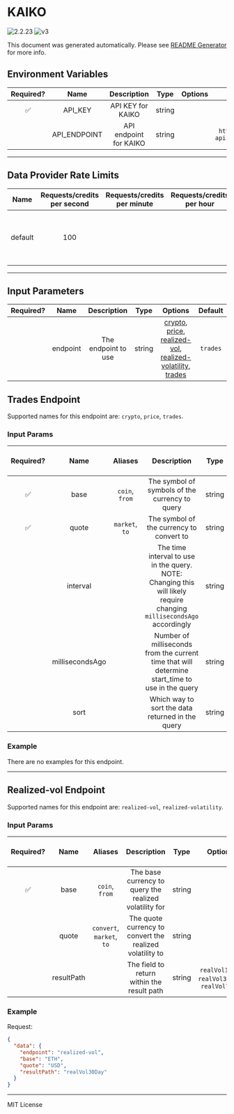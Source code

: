 # KAIKO

![2.2.23](https://img.shields.io/github/package-json/v/smartcontractkit/external-adapters-js?filename=packages/sources/kaiko/package.json) ![v3](https://img.shields.io/badge/framework%20version-v3-blueviolet)

This document was generated automatically. Please see [README Generator](../../scripts#readme-generator) for more info.

## Environment Variables

| Required? |     Name     |      Description       |  Type  | Options |                 Default                  |
| :-------: | :----------: | :--------------------: | :----: | :-----: | :--------------------------------------: |
|    ✅     |   API_KEY    |   API KEY for KAIKO    | string |         |                                          |
|           | API_ENDPOINT | API endpoint for KAIKO | string |         | `https://us.market-api.kaiko.io/v2/data` |

---

## Data Provider Rate Limits

|  Name   | Requests/credits per second | Requests/credits per minute | Requests/credits per hour |                           Note                           |
| :-----: | :-------------------------: | :-------------------------: | :-----------------------: | :------------------------------------------------------: |
| default |             100             |                             |                           | Considered unlimited tier, but setting reasonable limits |

---

## Input Parameters

| Required? |   Name   |     Description     |  Type  |                                                                                 Options                                                                                  | Default  |
| :-------: | :------: | :-----------------: | :----: | :----------------------------------------------------------------------------------------------------------------------------------------------------------------------: | :------: |
|           | endpoint | The endpoint to use | string | [crypto](#trades-endpoint), [price](#trades-endpoint), [realized-vol](#realized-vol-endpoint), [realized-volatility](#realized-vol-endpoint), [trades](#trades-endpoint) | `trades` |

## Trades Endpoint

Supported names for this endpoint are: `crypto`, `price`, `trades`.

### Input Params

| Required? |      Name       |    Aliases     |                                                      Description                                                      |  Type  | Options |  Default   | Depends On | Not Valid With |
| :-------: | :-------------: | :------------: | :-------------------------------------------------------------------------------------------------------------------: | :----: | :-----: | :--------: | :--------: | :------------: |
|    ✅     |      base       | `coin`, `from` |                                    The symbol of symbols of the currency to query                                     | string |         |            |            |                |
|    ✅     |      quote      | `market`, `to` |                                       The symbol of the currency to convert to                                        | string |         |            |            |                |
|           |    interval     |                | The time interval to use in the query. NOTE: Changing this will likely require changing `millisecondsAgo` accordingly | string |         |    `2m`    |            |                |
|           | millisecondsAgo |                |            Number of milliseconds from the current time that will determine start_time to use in the query            | string |         | `86400000` |            |                |
|           |      sort       |                |                                   Which way to sort the data returned in the query                                    | string |         |   `desc`   |            |                |

### Example

There are no examples for this endpoint.

---

## Realized-vol Endpoint

Supported names for this endpoint are: `realized-vol`, `realized-volatility`.

### Input Params

| Required? |    Name    |          Aliases          |                       Description                        |  Type  |                   Options                    |    Default     | Depends On | Not Valid With |
| :-------: | :--------: | :-----------------------: | :------------------------------------------------------: | :----: | :------------------------------------------: | :------------: | :--------: | :------------: |
|    ✅     |    base    |      `coin`, `from`       |  The base currency to query the realized volatility for  | string |                                              |                |            |                |
|           |   quote    | `convert`, `market`, `to` | The quote currency to convert the realized volatility to | string |                                              |     `USD`      |            |                |
|           | resultPath |                           |        The field to return within the result path        | string | `realVol1Day`, `realVol30Day`, `realVol7Day` | `realVol30Day` |            |                |

### Example

Request:

```json
{
  "data": {
    "endpoint": "realized-vol",
    "base": "ETH",
    "quote": "USD",
    "resultPath": "realVol30Day"
  }
}
```

---

MIT License
